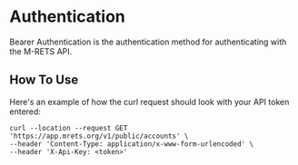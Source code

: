 # Authentication

Bearer Authentication is the authentication method for authenticating with the M-RETS API.

## How To Use

Here's an example of how the curl request should look with your API token entered:

```
curl --location --request GET 'https://app.mrets.org/v1/public/accounts' \
--header 'Content-Type: application/x-www-form-urlencoded' \
--header 'X-Api-Key: <token>'
```
